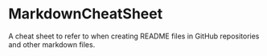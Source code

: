 # MarkdownCheatSheet
A cheat sheet to refer to when creating README files in GitHub repositories and other markdown files. 
